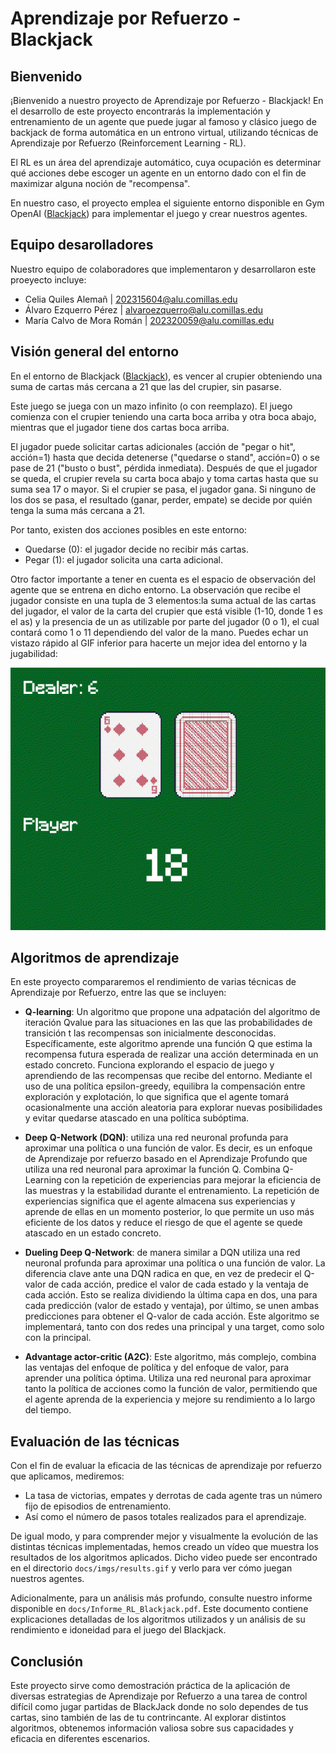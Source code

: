 # Aprendizaje por Refuerzo - Blackjack



## Bienvenido

¡Bienvenido a nuestro proyecto de Aprendizaje por Refuerzo - Blackjack! En el desarrollo de este proyecto encontrarás la implementación y entrenamiento de un agente que puede jugar al famoso y clásico juego de backjack de forma automática en un entrono virtual, utilizando técnicas de Aprendizaje por Refuerzo (Reinforcement Learning - RL).

El RL es un área del aprendizaje automático, cuya ocupación es determinar qué acciones debe escoger un agente en un entorno dado con el fin de maximizar alguna noción de "recompensa".

En nuestro caso, el proyecto emplea el siguiente entorno disponible en Gym OpenAI ([Blackjack](https://www.gymlibrary.dev/environments/toy_text/blackjack/)) para implementar el juego y crear nuestros agentes.

## Equipo desarolladores

Nuestro equipo de colaboradores que implementaron y desarrollaron este proeyecto incluye:
 - Celia Quiles Alemañ | 202315604@alu.comillas.edu
 - Álvaro Ezquerro Pérez | alvaroezquerro@alu.comillas.edu
 - María Calvo de Mora Román | 202320059@alu.comillas.edu

## Visión general del entorno

En el entorno de Blackjack ([Blackjack](https://www.gymlibrary.dev/environments/toy_text/blackjack/)), es vencer al crupier obteniendo una suma de cartas más cercana a 21 que las del crupier, sin pasarse. 

Este juego se juega con un mazo infinito (o con reemplazo). El juego comienza con el crupier teniendo una carta boca arriba y otra boca abajo, mientras que el jugador tiene dos cartas boca arriba.

El jugador puede solicitar cartas adicionales (acción de "pegar o hit", acción=1) hasta que decida detenerse ("quedarse o stand", acción=0) o se pase de 21 ("busto o bust", pérdida inmediata). Después de que el jugador se queda, el crupier revela su carta boca abajo y toma cartas hasta que su suma sea 17 o mayor. Si el crupier se pasa, el jugador gana. Si ninguno de los dos se pasa, el resultado (ganar, perder, empate) se decide por quién tenga la suma más cercana a 21.

Por tanto, existen dos acciones posibles en este entorno: 
- Quedarse (0):  el jugador decide no recibir más cartas.
- Pegar (1): el jugador solicita una carta adicional.

Otro factor importante a tener en cuenta es el espacio de observación del agente que se entrena en dicho entorno. La observación que recibe el jugador consiste en una tupla de 3 elementos:la suma actual de las cartas del jugador, el valor de la carta del crupier que está visible (1-10, donde 1 es el as) y la presencia de un as utilizable por parte del jugador (0 o 1), el cual contará como 1 o 11 dependiendo del valor de la mano. Puedes echar un vistazo rápido al GIF inferior para hacerte un mejor idea del entorno y la jugabilidad:

![Example of BlackJack environment](docs/imgs/blackjack.gif)


## Algoritmos de aprendizaje

En este proyecto compararemos el rendimiento de varias técnicas de Aprendizaje por Refuerzo, entre las que se incluyen:
- **Q-learning**: Un algoritmo que propone una adpatación del algoritmo de iteración Qvalue para las situaciones en las que las probabilidades de transición t las recompensas son inicialmente desconocidas. Específicamente, este algoritmo aprende una función Q que estima la recompensa futura esperada de realizar una acción determinada en un estado concreto. Funciona explorando el espacio de juego y aprendiendo de las recompensas que recibe del entorno. Mediante el uso de una política epsilon-greedy, equilibra la compensación entre exploración y explotación, lo que significa que el agente tomará ocasionalmente una acción aleatoria para explorar nuevas posibilidades y evitar quedarse atascado en una política subóptima.

- **Deep Q-Network (DQN)**: utiliza una red neuronal profunda para aproximar una política o una función de valor. Es decir, es un enfoque de Aprendizaje por refuerzo basado en el Aprendizaje Profundo que utiliza una red neuronal para aproximar la función Q. Combina Q-Learning con la repetición de experiencias para mejorar la eficiencia de las muestras y la estabilidad durante el entrenamiento. La repetición de experiencias significa que el agente almacena sus experiencias y aprende de ellas en un momento posterior, lo que permite un uso más eficiente de los datos y reduce el riesgo de que el agente se quede atascado en un estado concreto.

- **Dueling Deep Q-Network**: de manera similar a DQN utiliza una red neuronal profunda para aproximar una política o una función de valor. La diferencia clave ante una DQN radica en que, en vez de predecir el Q-valor de cada acción, predice el valor de cada estado y la ventaja de cada acción. Esto se realiza dividiendo la última capa en dos, una para cada predicción (valor de estado y ventaja), por último, se unen ambas predicciones para obtener el Q-valor de cada acción. Este algoritmo se implementará, tanto con dos redes una principal y una target, como solo con la principal.

- **Advantage actor-critic (A2C)**: Este algoritmo, más complejo, combina las ventajas del enfoque de política y del enfoque de valor, para aprender una política óptima. Utiliza una red neuronal para aproximar tanto la política de acciones como la función de valor, permitiendo que el agente aprenda de la experiencia y mejore su rendimiento a lo largo del tiempo.


## Evaluación de las técnicas

Con el fin de evaluar la eficacia de las técnicas de aprendizaje por refuerzo que aplicamos, mediremos:
- La tasa de victorias, empates y derrotas de cada agente tras un número fijo de episodios de entrenamiento.
- Así como el número de pasos totales realizados para el aprendizaje.

De igual modo, y para comprender mejor y visualmente la evolución de las distintas técnicas implementadas, hemos creado un vídeo que muestra los resultados de los algoritmos aplicados. Dicho video puede ser encontrado en el directorio `docs/imgs/results.gif` y verlo para ver cómo juegan nuestros agentes.

Adicionalmente, para un análisis más profundo, consulte nuestro informe disponible en `docs/Informe_RL_Blackjack.pdf`. Este documento contiene explicaciones detalladas de los algoritmos utilizados y un análisis de su rendimiento e idoneidad para el juego del Blackjack.

## Conclusión

Este proyecto sirve como demostración práctica de la aplicación de diversas estrategias de Aprendizaje por Refuerzo a una tarea de control difícil como jugar partidas de BlackJack donde no solo dependes de tus cartas, sino también de las de tu contrincante. Al explorar distintos algoritmos, obtenemos información valiosa sobre sus capacidades y eficacia en diferentes escenarios.